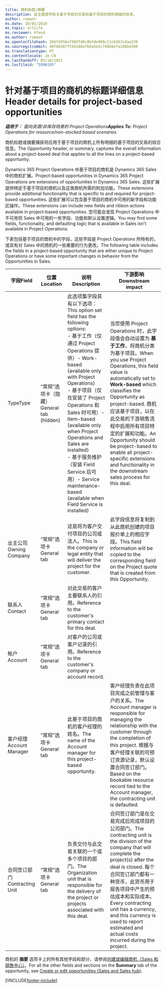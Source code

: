 ```yaml
---
title: 商机标题/摘要
description: 此主题提供有关基于项目的交易和基于项目的商机明细的信息。
author: rumant
ms.date: 10/01/2020
ms.topic: article
ms.reviewer: kfend
ms.author: rumant
ms.openlocfilehash: 2b6f4556ef983f46c8bfde909c11c6343cdae239
ms.sourcegitcommit: 40f68387f594180af64a5e5c748b6efa188bd300
ms.translationtype: HT
ms.contentlocale: zh-CN
ms.lasthandoff: 05/10/2021
ms.locfileid: "5996195"
---
```

# <a name="header-details-for-project-based-opportunities"></a><span data-ttu-id="71266-103">针对基于项目的商机的标题详细信息</span><span class="sxs-lookup"><span data-stu-id="71266-103">Header details for project-based opportunities</span></span>

<span data-ttu-id="71266-104">_**适用于：** 面向资源/非库存场景的 Project Operations_</span><span class="sxs-lookup"><span data-stu-id="71266-104">_**Applies To:** Project Operations for resource/non-stocked based scenarios_</span></span>


<span data-ttu-id="71266-105">商机标题或摘要捕获将应用于基于项目的商机上所有明细的基于项目的交易的综合信息。</span><span class="sxs-lookup"><span data-stu-id="71266-105">The Opportunity header, or summary, captures the overall information about a project-based deal that applies to all the lines on a project-based opportunity.</span></span>

<span data-ttu-id="71266-106">Dynamics 365 Project Operations 中基于项目的商机是 Dynamics 365 Sales 中的商机扩展。</span><span class="sxs-lookup"><span data-stu-id="71266-106">Project-based opportunities in Dynamics 365 Project Operations are extensions of opportunities in Dynamics 365 Sales.</span></span> <span data-ttu-id="71266-107">这些扩展提供特定于基于项目的商机以及这类商机所需的附加功能。</span><span class="sxs-lookup"><span data-stu-id="71266-107">These extensions provide additional functionality that is specific to and required for project-based opportunities.</span></span> <span data-ttu-id="71266-108">这些扩展可以包含基于项目的商机中可用的新字段和功能区操作。</span><span class="sxs-lookup"><span data-stu-id="71266-108">These extensions can include new fields and ribbon actions available in project-based opportunities.</span></span> <span data-ttu-id="71266-109">您可能会发现 Project Operations 中不可用但 Sales 中可用的一些字段、功能和默认设置逻辑。</span><span class="sxs-lookup"><span data-stu-id="71266-109">You may find some fields, functionality, and defaulting logic that is available in Sales isn't available in Project Operations.</span></span>

<span data-ttu-id="71266-110">下表包括基于项目的商机中的字段，这些字段是 Project Operations 所特有的，或具有对 Sales 中的商机的一些重要的行为更改。</span><span class="sxs-lookup"><span data-stu-id="71266-110">The following table includes the fields in a project-based opportunity that are either unique to Project Operations or have some important changes in behavior from the Opportunities in Sales.</span></span>

| <span data-ttu-id="71266-111">**字段**</span><span class="sxs-lookup"><span data-stu-id="71266-111">**Field**</span></span> | <span data-ttu-id="71266-112">**位置**</span><span class="sxs-lookup"><span data-stu-id="71266-112">**Location**</span></span> | <span data-ttu-id="71266-113">**说明**</span><span class="sxs-lookup"><span data-stu-id="71266-113">**Description**</span></span> | <span data-ttu-id="71266-114">**下游影响**</span><span class="sxs-lookup"><span data-stu-id="71266-114">**Downstream impact**</span></span> |
| --- | --- | --- | --- |
| <span data-ttu-id="71266-115">Type</span><span class="sxs-lookup"><span data-stu-id="71266-115">Type</span></span> | <span data-ttu-id="71266-116">“常规”选项卡（隐藏）</span><span class="sxs-lookup"><span data-stu-id="71266-116">General tab (hidden)</span></span> | <span data-ttu-id="71266-117">此选项集字段具有以下选项：</span><span class="sxs-lookup"><span data-stu-id="71266-117">This option set field has the following options:</span></span></br><span data-ttu-id="71266-118">- 基于工作（仅通过 Project Operations 提供）</span><span class="sxs-lookup"><span data-stu-id="71266-118">- Work-based (available only with Project Operations)</span></span></br><span data-ttu-id="71266-119">- 基于项目（仅在安装了 Project Operations 和 Sales 时可用）</span><span class="sxs-lookup"><span data-stu-id="71266-119">- Item-based (available only when Project Operations and Sales are installed)</span></span></br><span data-ttu-id="71266-120">- 基于服务维护（安装 Field Service 后可用）</span><span class="sxs-lookup"><span data-stu-id="71266-120">- Service maintenance-based (available when Field Service is installed)</span></span> | <span data-ttu-id="71266-121">当您使用 Project Operations 时，此字段值会自动设置为 **基于工作**，将商机分类为基于项目。</span><span class="sxs-lookup"><span data-stu-id="71266-121">When you use Project Operations, this field value is automatically set to **Work-based** which classifies the Opportunity as project-based.</span></span> <span data-ttu-id="71266-122">商机应该基于项目，以在此交易的下游销售流程中启用所有项目特定的扩展和功能。</span><span class="sxs-lookup"><span data-stu-id="71266-122">An Opportunity should be project-based to enable all project-specific extensions and functionality in the downstream sales process for this deal.</span></span> |
| <span data-ttu-id="71266-123">业主公司</span><span class="sxs-lookup"><span data-stu-id="71266-123">Owning Company</span></span> | <span data-ttu-id="71266-124">“常规”选项卡</span><span class="sxs-lookup"><span data-stu-id="71266-124">General tab</span></span> | <span data-ttu-id="71266-125">这是将为客户交付项目的公司或法人。</span><span class="sxs-lookup"><span data-stu-id="71266-125">This is the company or legal entity that will deliver the project for the customer.</span></span> | <span data-ttu-id="71266-126">此字段信息将复制到从此商机创建的项目报价单上的相应字段。</span><span class="sxs-lookup"><span data-stu-id="71266-126">This field information will be copied to the corresponding field on the Project quote that is created from this Opportunity.</span></span> |
| <span data-ttu-id="71266-127">联系人​​</span><span class="sxs-lookup"><span data-stu-id="71266-127">Contact</span></span> | <span data-ttu-id="71266-128">“常规”选项卡</span><span class="sxs-lookup"><span data-stu-id="71266-128">General tab</span></span> | <span data-ttu-id="71266-129">对此交易的客户主要联系人的引用。</span><span class="sxs-lookup"><span data-stu-id="71266-129">Reference to the customer's primary contact for this deal.</span></span> | |
| <span data-ttu-id="71266-130">帐户​​</span><span class="sxs-lookup"><span data-stu-id="71266-130">Account</span></span> | <span data-ttu-id="71266-131">“常规”选项卡</span><span class="sxs-lookup"><span data-stu-id="71266-131">General tab</span></span> | <span data-ttu-id="71266-132">对客户的公司或客户记录的引用。</span><span class="sxs-lookup"><span data-stu-id="71266-132">Reference to the customer's company or account record.</span></span> | |
| <span data-ttu-id="71266-133">客户经理</span><span class="sxs-lookup"><span data-stu-id="71266-133">Account Manager</span></span> | <span data-ttu-id="71266-134">“常规”选项卡</span><span class="sxs-lookup"><span data-stu-id="71266-134">General tab</span></span> | <span data-ttu-id="71266-135">此基于项目的商机的客户经理的姓名。</span><span class="sxs-lookup"><span data-stu-id="71266-135">The name of the Account manager for this project-based opportunity.</span></span> | <span data-ttu-id="71266-136">客户经理负责在此项目完成之前管理与客户的关系。</span><span class="sxs-lookup"><span data-stu-id="71266-136">The Account manager is responsible for managing the relationship with the customer through the completion of this project.</span></span> <span data-ttu-id="71266-137">根据与客户经理关联的可预订资源记录，默认设置合同签订部门。</span><span class="sxs-lookup"><span data-stu-id="71266-137">Based on the bookable resource record tied to the Account manager, the contracting unit is defaulted.</span></span> |
| <span data-ttu-id="71266-138">合同签订部门</span><span class="sxs-lookup"><span data-stu-id="71266-138">Contracting Unit</span></span> | <span data-ttu-id="71266-139">“常规”选项卡</span><span class="sxs-lookup"><span data-stu-id="71266-139">General tab</span></span> | <span data-ttu-id="71266-140">负责交付与此交易关联的一个或多个项目的部门。</span><span class="sxs-lookup"><span data-stu-id="71266-140">The Organization unit that is responsible for the delivery of the project or projects associated with this deal.</span></span> | <span data-ttu-id="71266-141">合同签订部门是在交易完成后完成项目的公司部门。</span><span class="sxs-lookup"><span data-stu-id="71266-141">The contracting unit is the division of the company that will complete the project(s) after the deal is closed.</span></span> <span data-ttu-id="71266-142">每个合同签订部门都有一种货币，此货币用于报告项目中产生的预估成本和实际成本。</span><span class="sxs-lookup"><span data-stu-id="71266-142">Every contracting unit has a currency, and this currency is used to report estimated and actual costs incurred during the project.</span></span> |

<span data-ttu-id="71266-143">商机的 **摘要** 选项卡上的所有其他字段和部分，请参阅[创建或编辑商机（Sales 和销售中心）](/dynamics365/sales-enterprise/create-edit-opportunity-sales)。</span><span class="sxs-lookup"><span data-stu-id="71266-143">For all the other fields and sections on the **Summary** tab of the opportunity, see [Create or edit opportunities (Sales and Sales hub)](/dynamics365/sales-enterprise/create-edit-opportunity-sales).</span></span>


[!INCLUDE[footer-include](../includes/footer-banner.md)]
